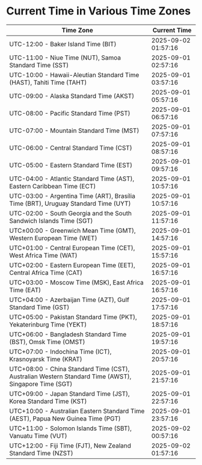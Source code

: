 # Current Time in Various Time Zones

| Time Zone | Current Time |
|-----------|--------------|
| UTC-12:00 - Baker Island Time (BIT) | 2025-09-02 01:57:16 |
| UTC-11:00 - Niue Time (NUT), Samoa Standard Time (SST) | 2025-09-01 02:57:16 |
| UTC-10:00 - Hawaii-Aleutian Standard Time (HAST), Tahiti Time (TAHT) | 2025-09-01 03:57:16 |
| UTC-09:00 - Alaska Standard Time (AKST) | 2025-09-01 05:57:16 |
| UTC-08:00 - Pacific Standard Time (PST) | 2025-09-01 06:57:16 |
| UTC-07:00 - Mountain Standard Time (MST) | 2025-09-01 07:57:16 |
| UTC-06:00 - Central Standard Time (CST) | 2025-09-01 08:57:16 |
| UTC-05:00 - Eastern Standard Time (EST) | 2025-09-01 09:57:16 |
| UTC-04:00 - Atlantic Standard Time (AST), Eastern Caribbean Time (ECT) | 2025-09-01 10:57:16 |
| UTC-03:00 - Argentina Time (ART), Brasília Time (BRT), Uruguay Standard Time (UYT) | 2025-09-01 10:57:16 |
| UTC-02:00 - South Georgia and the South Sandwich Islands Time (SGT) | 2025-09-01 11:57:16 |
| UTC±00:00 - Greenwich Mean Time (GMT), Western European Time (WET) | 2025-09-01 14:57:16 |
| UTC+01:00 - Central European Time (CET), West Africa Time (WAT) | 2025-09-01 15:57:16 |
| UTC+02:00 - Eastern European Time (EET), Central Africa Time (CAT) | 2025-09-01 16:57:16 |
| UTC+03:00 - Moscow Time (MSK), East Africa Time (EAT) | 2025-09-01 16:57:16 |
| UTC+04:00 - Azerbaijan Time (AZT), Gulf Standard Time (GST) | 2025-09-01 17:57:16 |
| UTC+05:00 - Pakistan Standard Time (PKT), Yekaterinburg Time (YEKT) | 2025-09-01 18:57:16 |
| UTC+06:00 - Bangladesh Standard Time (BST), Omsk Time (OMST) | 2025-09-01 19:57:16 |
| UTC+07:00 - Indochina Time (ICT), Krasnoyarsk Time (KRAT) | 2025-09-01 20:57:16 |
| UTC+08:00 - China Standard Time (CST), Australian Western Standard Time (AWST), Singapore Time (SGT) | 2025-09-01 21:57:16 |
| UTC+09:00 - Japan Standard Time (JST), Korea Standard Time (KST) | 2025-09-01 22:57:16 |
| UTC+10:00 - Australian Eastern Standard Time (AEST), Papua New Guinea Time (PGT) | 2025-09-01 23:57:16 |
| UTC+11:00 - Solomon Islands Time (SBT), Vanuatu Time (VUT) | 2025-09-02 00:57:16 |
| UTC+12:00 - Fiji Time (FJT), New Zealand Standard Time (NZST) | 2025-09-02 01:57:16 |

